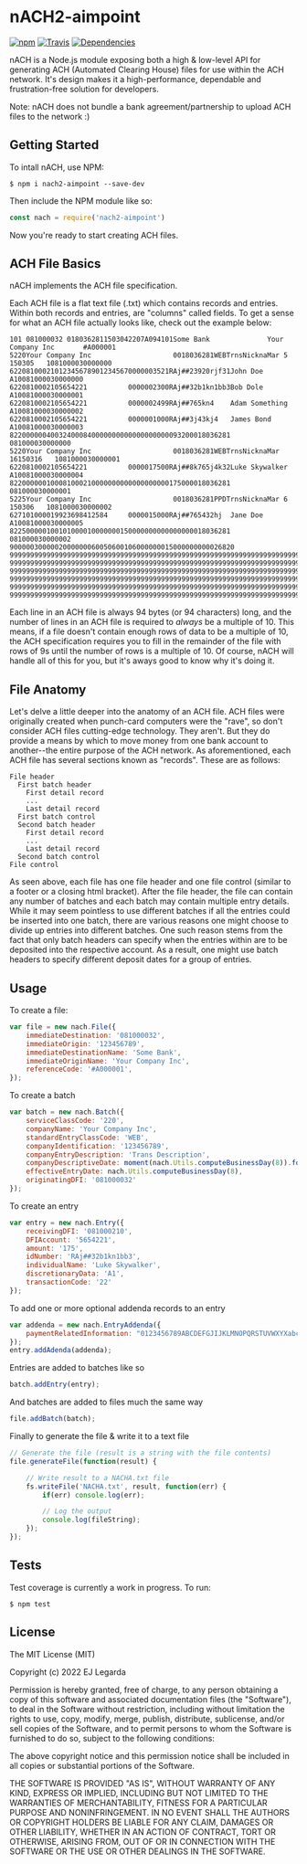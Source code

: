 # nACH2-aimpoint

[![npm](https://img.shields.io/npm/v/nach2-aimpoint.svg?maxAge=2592000)](https://www.npmjs.com/package/nach2-aimpoint)
[![Travis](https://img.shields.io/travis/aimpoint/nACH.svg?maxAge=2592000)](https://travis-ci.com/aimpoint/nACH)
[![Dependencies](https://david-dm.org/zipline/nACH.svg)](https://david-dm.org/zipline/nACH)

nACH is a Node.js module exposing both a high & low-level API for generating ACH (Automated Clearing House) files for use within the ACH network. It's design makes it a high-performance, dependable and frustration-free solution for developers.

 Note: nACH does not bundle a bank agreement/partnership to upload ACH files to the network :)

## Getting Started
To intall nACH, use NPM:

    $ npm i nach2-aimpoint --save-dev

Then include the NPM module like so:

```js
const nach = require('nach2-aimpoint')
```

Now you're ready to start creating ACH files.

## ACH File Basics
nACH implements the ACH file specification.

Each ACH file is a flat text file (.txt) which contains records and entries. Within both records and entries, are "columns" called fields. To get a sense for what an ACH file actually looks like, check out the example below:

    101 081000032 0180362811503042207A094101Some Bank              Your Company Inc       #A000001
    5220Your Company Inc                    0018036281WEBTrnsNicknaMar 5 150305   1081000030000000
    622081000210123456789012345670000003521RAj##23920rjf31John Doe              A10081000030000000
    6220810002105654221          0000002300RAj##32b1kn1bb3Bob Dole              A10081000030000001
    6220810002105654221          0000002499RAj##765kn4    Adam Something        A10081000030000002
    6220810002105654221          0000001000RAj##3j43kj4   James Bond            A10081000030000003
    822000000400324000840000000000000000000093200018036281                         081000030000000
    5220Your Company Inc                    0018036281WEBTrnsNicknaMar 16150316   1081000030000001
    6220810002105654221          0000017500RAj##8k765j4k32Luke Skywalker        A10081000030000004
    822000000100081000210000000000000000000175000018036281                         081000030000001
    5225Your Company Inc                    0018036281PPDTrnsNicknaMar 6 150306   1081000030000002
    627101000019923698412584     0000015000RAj##765432hj  Jane Doe              A10081000030000005
    822500000100101000010000000150000000000000000018036281                         081000030000002
    9000003000002000000060050600106000000015000000000026820                                       
    9999999999999999999999999999999999999999999999999999999999999999999999999999999999999999999999
    9999999999999999999999999999999999999999999999999999999999999999999999999999999999999999999999
    9999999999999999999999999999999999999999999999999999999999999999999999999999999999999999999999
    9999999999999999999999999999999999999999999999999999999999999999999999999999999999999999999999
    9999999999999999999999999999999999999999999999999999999999999999999999999999999999999999999999
    9999999999999999999999999999999999999999999999999999999999999999999999999999999999999999999999

Each line in an ACH file is always 94 bytes (or 94 characters) long, and the number of lines in an ACH file is required to *always* be a multiple of 10. This means, if a file doesn't contain enough rows of data to be a multiple of 10, the ACH specification requires you to fill in the remainder of the file with rows of 9s until the number of rows is a multiple of 10. Of course, nACH will handle all of this for you, but it's aways good to know why it's doing it.

## File Anatomy
Let's delve a little deeper into the anatomy of an ACH file. ACH files were originally created when punch-card computers were the "rave", so don't consider ACH files cutting-edge technology. They aren't. But they do provide a means by which to move money from one bank account to another--the entire purpose of the ACH network. As aforementioned, each ACH file has several sections known as "records". These are as follows:

    File header
      First batch header
        First detail record
        ...
        Last detail record
      First batch control
      Second batch header
        First detail record
        ...
        Last detail record
      Second batch control
    File control

As seen above, each file has one file header and one file control (similar to a footer or a closing html bracket). After the file header, the file can contain any number of batches and each batch may contain multiple entry details. While it may seem pointless to use different batches if all the entries could be inserted into one batch, there are various reasons one might choose to divide up entries into different batches. One such reason stems from the fact that only batch headers can specify when the entries within are to be deposited into the respective account. As a result, one might use batch headers to specify different deposit dates for a group of entries.

## Usage

To create a file:

```js
var file = new nach.File({
    immediateDestination: '081000032',
    immediateOrigin: '123456789',
    immediateDestinationName: 'Some Bank',
    immediateOriginName: 'Your Company Inc',
    referenceCode: '#A000001',
});
```

To create a batch

```js
var batch = new nach.Batch({
    serviceClassCode: '220',
    companyName: 'Your Company Inc',
    standardEntryClassCode: 'WEB',
    companyIdentification: '123456789',
    companyEntryDescription: 'Trans Description',
    companyDescriptiveDate: moment(nach.Utils.computeBusinessDay(8)).format('MMM D'),
    effectiveEntryDate: nach.Utils.computeBusinessDay(8),
    originatingDFI: '081000032'
});
```

To create an entry

```js
var entry = new nach.Entry({
    receivingDFI: '081000210',
    DFIAccount: '5654221',
    amount: '175',
    idNumber: 'RAj##32b1kn1bb3',
    individualName: 'Luke Skywalker',
    discretionaryData: 'A1',
    transactionCode: '22'
});
```

To add one or more optional addenda records to an entry

```js
var addenda = new nach.EntryAddenda({
    paymentRelatedInformation: "0123456789ABCDEFGJIJKLMNOPQRSTUVWXYXabcdefgjijklmnopqrstuvwxyx"
});
entry.addAdenda(addenda);
```

Entries are added to batches like so

```js
batch.addEntry(entry);
```

And batches are added to files much the same way

```js
file.addBatch(batch);
```

Finally to generate the file & write it to a text file

```js
// Generate the file (result is a string with the file contents)
file.generateFile(function(result) {

    // Write result to a NACHA.txt file
    fs.writeFile('NACHA.txt', result, function(err) {
        if(err) console.log(err);

        // Log the output
        console.log(fileString);
    });
});
```

## Tests
Test coverage is currently a work in progress. To run:

    $ npm test

## License

The MIT License (MIT)

Copyright (c) 2022 EJ Legarda

Permission is hereby granted, free of charge, to any person obtaining a copy
of this software and associated documentation files (the "Software"), to deal
in the Software without restriction, including without limitation the rights
to use, copy, modify, merge, publish, distribute, sublicense, and/or sell
copies of the Software, and to permit persons to whom the Software is
furnished to do so, subject to the following conditions:

The above copyright notice and this permission notice shall be included in
all copies or substantial portions of the Software.

THE SOFTWARE IS PROVIDED "AS IS", WITHOUT WARRANTY OF ANY KIND, EXPRESS OR
IMPLIED, INCLUDING BUT NOT LIMITED TO THE WARRANTIES OF MERCHANTABILITY,
FITNESS FOR A PARTICULAR PURPOSE AND NONINFRINGEMENT. IN NO EVENT SHALL THE
AUTHORS OR COPYRIGHT HOLDERS BE LIABLE FOR ANY CLAIM, DAMAGES OR OTHER
LIABILITY, WHETHER IN AN ACTION OF CONTRACT, TORT OR OTHERWISE, ARISING FROM,
OUT OF OR IN CONNECTION WITH THE SOFTWARE OR THE USE OR OTHER DEALINGS IN
THE SOFTWARE.
